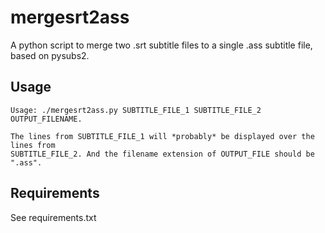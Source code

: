 mergesrt2ass
===
A python script to merge two .srt subtitle files to a single .ass subtitle file,
based on pysubs2.

Usage
---
```
Usage: ./mergesrt2ass.py SUBTITLE_FILE_1 SUBTITLE_FILE_2 OUTPUT_FILENAME.

The lines from SUBTITLE_FILE_1 will *probably* be displayed over the lines from
SUBTITLE_FILE_2. And the filename extension of OUTPUT_FILE should be ".ass".
```

Requirements
---
See requirements.txt
